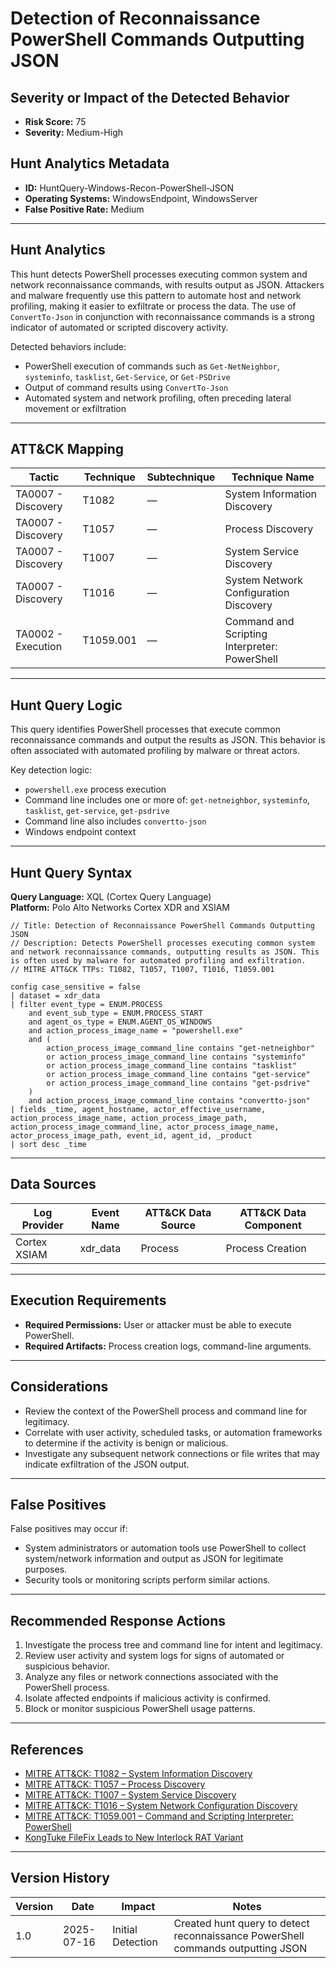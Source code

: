 # Detection of Reconnaissance PowerShell Commands Outputting JSON

## Severity or Impact of the Detected Behavior
- **Risk Score:** 75
- **Severity:** Medium-High

## Hunt Analytics Metadata

- **ID:** HuntQuery-Windows-Recon-PowerShell-JSON
- **Operating Systems:** WindowsEndpoint, WindowsServer
- **False Positive Rate:** Medium

---

## Hunt Analytics

This hunt detects PowerShell processes executing common system and network reconnaissance commands, with results output as JSON. Attackers and malware frequently use this pattern to automate host and network profiling, making it easier to exfiltrate or process the data. The use of `ConvertTo-Json` in conjunction with reconnaissance commands is a strong indicator of automated or scripted discovery activity.

Detected behaviors include:

- PowerShell execution of commands such as `Get-NetNeighbor`, `systeminfo`, `tasklist`, `Get-Service`, or `Get-PSDrive`
- Output of command results using `ConvertTo-Json`
- Automated system and network profiling, often preceding lateral movement or exfiltration

---

## ATT&CK Mapping

| Tactic                        | Technique   | Subtechnique | Technique Name                                 |
|------------------------------|-------------|--------------|-----------------------------------------------|
| TA0007 - Discovery           | T1082       | —            | System Information Discovery                  |
| TA0007 - Discovery           | T1057       | —            | Process Discovery                            |
| TA0007 - Discovery           | T1007       | —            | System Service Discovery                     |
| TA0007 - Discovery           | T1016       | —            | System Network Configuration Discovery        |
| TA0002 - Execution           | T1059.001   | —            | Command and Scripting Interpreter: PowerShell |

---

## Hunt Query Logic

This query identifies PowerShell processes that execute common reconnaissance commands and output the results as JSON. This behavior is often associated with automated profiling by malware or threat actors.

Key detection logic:

- `powershell.exe` process execution
- Command line includes one or more of: `get-netneighbor`, `systeminfo`, `tasklist`, `get-service`, `get-psdrive`
- Command line also includes `convertto-json`
- Windows endpoint context

---

## Hunt Query Syntax

**Query Language:** XQL (Cortex Query Language)  
**Platform:** Polo Alto Networks Cortex XDR and XSIAM

```xql
// Title: Detection of Reconnaissance PowerShell Commands Outputting JSON
// Description: Detects PowerShell processes executing common system and network reconnaissance commands, outputting results as JSON. This is often used by malware for automated profiling and exfiltration.
// MITRE ATT&CK TTPs: T1082, T1057, T1007, T1016, T1059.001

config case_sensitive = false 
| dataset = xdr_data 
| filter event_type = ENUM.PROCESS 
    and event_sub_type = ENUM.PROCESS_START 
    and agent_os_type = ENUM.AGENT_OS_WINDOWS 
    and action_process_image_name = "powershell.exe" 
    and ( 
        action_process_image_command_line contains "get-netneighbor" 
        or action_process_image_command_line contains "systeminfo" 
        or action_process_image_command_line contains "tasklist" 
        or action_process_image_command_line contains "get-service" 
        or action_process_image_command_line contains "get-psdrive" 
    ) 
    and action_process_image_command_line contains "convertto-json" 
| fields _time, agent_hostname, actor_effective_username, action_process_image_name, action_process_image_path, action_process_image_command_line, actor_process_image_name, actor_process_image_path, event_id, agent_id, _product 
| sort desc _time  
```

---

## Data Sources

| Log Provider   | Event Name       | ATT&CK Data Source  | ATT&CK Data Component  |
|----------------|------------------|---------------------|------------------------|
| Cortex XSIAM   | xdr_data         | Process             | Process Creation       |

---

## Execution Requirements

- **Required Permissions:** User or attacker must be able to execute PowerShell.
- **Required Artifacts:** Process creation logs, command-line arguments.

---

## Considerations

- Review the context of the PowerShell process and command line for legitimacy.
- Correlate with user activity, scheduled tasks, or automation frameworks to determine if the activity is benign or malicious.
- Investigate any subsequent network connections or file writes that may indicate exfiltration of the JSON output.

---

## False Positives

False positives may occur if:

- System administrators or automation tools use PowerShell to collect system/network information and output as JSON for legitimate purposes.
- Security tools or monitoring scripts perform similar actions.

---

## Recommended Response Actions

1. Investigate the process tree and command line for intent and legitimacy.
2. Review user activity and system logs for signs of automated or suspicious behavior.
3. Analyze any files or network connections associated with the PowerShell process.
4. Isolate affected endpoints if malicious activity is confirmed.
5. Block or monitor suspicious PowerShell usage patterns.

---

## References

- [MITRE ATT&CK: T1082 – System Information Discovery](https://attack.mitre.org/techniques/T1082/)
- [MITRE ATT&CK: T1057 – Process Discovery](https://attack.mitre.org/techniques/T1057/)
- [MITRE ATT&CK: T1007 – System Service Discovery](https://attack.mitre.org/techniques/T1007/)
- [MITRE ATT&CK: T1016 – System Network Configuration Discovery](https://attack.mitre.org/techniques/T1016/)
- [MITRE ATT&CK: T1059.001 – Command and Scripting Interpreter: PowerShell](https://attack.mitre.org/techniques/T1059/001/)
- [KongTuke FileFix Leads to New Interlock RAT Variant](https://thedfirreport.com/2025/07/14/kongtuke-filefix-leads-to-new-interlock-rat-variant/)

---

## Version History

| Version | Date       | Impact            | Notes                                                                                      |
|---------|------------|-------------------|--------------------------------------------------------------------------------------------|
| 1.0     | 2025-07-16 | Initial Detection | Created hunt query to detect reconnaissance PowerShell commands outputting JSON             |
